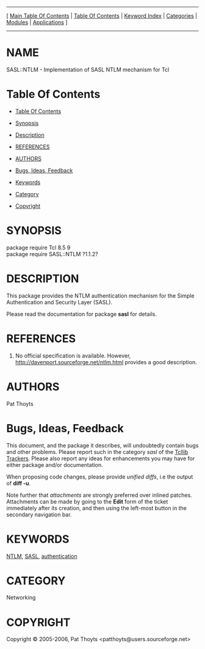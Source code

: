 
[//000000001]: # (SASL::NTLM \- Simple Authentication and Security Layer \(SASL\))
[//000000002]: # (Generated from file 'ntlm\.man' by tcllib/doctools with format 'markdown')
[//000000003]: # (Copyright &copy; 2005\-2006, Pat Thoyts <patthoyts@users\.sourceforge\.net>)
[//000000004]: # (SASL::NTLM\(n\) 1\.1\.2 tcllib "Simple Authentication and Security Layer \(SASL\)")

<hr> [ <a href="../../../../toc.md">Main Table Of Contents</a> &#124; <a
href="../../../toc.md">Table Of Contents</a> &#124; <a
href="../../../../index.md">Keyword Index</a> &#124; <a
href="../../../../toc0.md">Categories</a> &#124; <a
href="../../../../toc1.md">Modules</a> &#124; <a
href="../../../../toc2.md">Applications</a> ] <hr>

# NAME

SASL::NTLM \- Implementation of SASL NTLM mechanism for Tcl

# <a name='toc'></a>Table Of Contents

  - [Table Of Contents](#toc)

  - [Synopsis](#synopsis)

  - [Description](#section1)

  - [REFERENCES](#section2)

  - [AUTHORS](#section3)

  - [Bugs, Ideas, Feedback](#section4)

  - [Keywords](#keywords)

  - [Category](#category)

  - [Copyright](#copyright)

# <a name='synopsis'></a>SYNOPSIS

package require Tcl 8\.5 9  
package require SASL::NTLM ?1\.1\.2?  

# <a name='description'></a>DESCRIPTION

This package provides the NTLM authentication mechanism for the Simple
Authentication and Security Layer \(SASL\)\.

Please read the documentation for package __sasl__ for details\.

# <a name='section2'></a>REFERENCES

  1. No official specification is available\. However,
     [http://davenport\.sourceforge\.net/ntlm\.html](http://davenport\.sourceforge\.net/ntlm\.html)
     provides a good description\.

# <a name='section3'></a>AUTHORS

Pat Thoyts

# <a name='section4'></a>Bugs, Ideas, Feedback

This document, and the package it describes, will undoubtedly contain bugs and
other problems\. Please report such in the category *sasl* of the [Tcllib
Trackers](http://core\.tcl\.tk/tcllib/reportlist)\. Please also report any ideas
for enhancements you may have for either package and/or documentation\.

When proposing code changes, please provide *unified diffs*, i\.e the output of
__diff \-u__\.

Note further that *attachments* are strongly preferred over inlined patches\.
Attachments can be made by going to the __Edit__ form of the ticket
immediately after its creation, and then using the left\-most button in the
secondary navigation bar\.

# <a name='keywords'></a>KEYWORDS

[NTLM](\.\./\.\./\.\./\.\./index\.md\#ntlm), [SASL](\.\./\.\./\.\./\.\./index\.md\#sasl),
[authentication](\.\./\.\./\.\./\.\./index\.md\#authentication)

# <a name='category'></a>CATEGORY

Networking

# <a name='copyright'></a>COPYRIGHT

Copyright &copy; 2005\-2006, Pat Thoyts <patthoyts@users\.sourceforge\.net>
